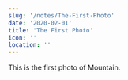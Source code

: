 ```yaml
---
slug: '/notes/The-First-Photo'
date: '2020-02-01'
title: 'The First Photo'
icon: ''
location: ''
---
```


This is the first photo of Mountain.